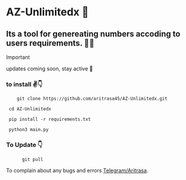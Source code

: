 
# AZ-Unlimitedx 🤩



## Its a tool for genereating numbers accoding to users requirements. 😬😲


> [!IMPORTANT]
> updates coming soon, stay active 👋



### to install ✌️👇

        git clone https://github.com/aritrasa45/AZ-Unlimitedx.git

     cd AZ-Unlimitedx

     pip install -r requirements.txt

     python3 main.py


 ### To Update 👇

          git pull



To complain about any bugs and errors [Telegram/Aritrasa](https://t.me/zsxxsz1).

